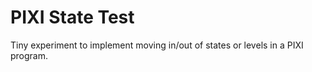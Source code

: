 # PIXI State Test

Tiny experiment to implement moving in/out of states or levels in a PIXI program.
